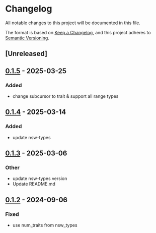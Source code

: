 # Changelog
All notable changes to this project will be documented in this file.

The format is based on [Keep a Changelog](https://keepachangelog.com/en/1.0.0/),
and this project adheres to [Semantic Versioning](https://semver.org/spec/v2.0.0.html).

## [Unreleased]

## [0.1.5](https://github.com/bbaldino/bitcursor/compare/v0.1.4...v0.1.5) - 2025-03-25

### Added

- change subcursor to trait & support all range types

## [0.1.4](https://github.com/bbaldino/bitcursor/compare/v0.1.3...v0.1.4) - 2025-03-14

### Added

- update nsw-types

## [0.1.3](https://github.com/bbaldino/bitcursor/compare/v0.1.2...v0.1.3) - 2025-03-06

### Other

- update nsw-types version
- Update README.md

## [0.1.2](https://github.com/bbaldino/bitcursor/compare/v0.1.1...v0.1.2) - 2024-09-06

### Fixed
- use num_traits from nsw_types
